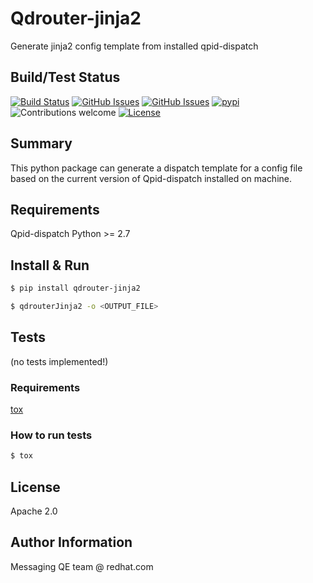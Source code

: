 # Qdrouter-jinja2
Generate jinja2 config template from installed qpid-dispatch

## Build/Test Status
[![Build Status](https://travis-ci.org/rh-messaging-qe/qdrouterd-jinja2.svg?branch=master)](https://travis-ci.org/rh-messaging-qe/qdrouterd-jinja2)
[![GitHub Issues](https://img.shields.io/github/issues/rh-messaging-qe/qdrouterd-jinja2.svg)](https://github.com/rh-messaging-qe/qdrouterd-jinja2/issues)
[![GitHub Issues](https://img.shields.io/github/issues-pr/rh-messaging-qe/qdrouterd-jinja2.svg)](https://github.com/rh-messaging-qe/qdrouterd-jinja2/pulls)
[![pypi](https://img.shields.io/pypi/v/qdrouter-jinja2.svg)](https://github.com/rh-messaging-qe/qdrouter-jinja2)
![Contributions welcome](https://img.shields.io/badge/contributions-welcome-brightgreen.svg)
[![License](https://img.shields.io/badge/License-Apache%202.0-blue.svg)](https://opensource.org/licenses/Apache-2.0)


## Summary
This python package can generate a dispatch template for a config file based on the current version of Qpid-dispatch installed on machine.

## Requirements
Qpid-dispatch
Python >= 2.7

## Install & Run
```bash
$ pip install qdrouter-jinja2
```

```bash
$ qdrouterJinja2 -o <OUTPUT_FILE>
```

## Tests
(no tests implemented!)

### Requirements
[tox](https://tox.readthedocs.io/en/latest/)

### How to run tests
```bash
$ tox
```

## License
Apache 2.0

## Author Information
Messaging QE team @ redhat.com